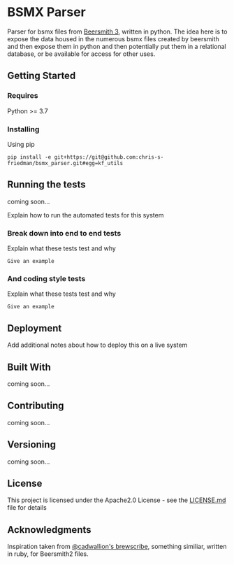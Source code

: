 # BSMX Parser

Parser for bsmx files from [Beersmith 3](http://beersmith.com/), written in python. The idea here is to expose the data housed in the numerous bsmx files created by beersmith and then expose them in python and then potentially put them in a relational database, or be available for access for other uses.

## Getting Started

### Requires

Python >= 3.7

### Installing

Using pip

`pip install -e git+https://git@github.com:chris-s-friedman/bsmx_parser.git#egg=kf_utils`

## Running the tests

coming soon...

Explain how to run the automated tests for this system

### Break down into end to end tests

Explain what these tests test and why

```
Give an example
```

### And coding style tests

Explain what these tests test and why

```
Give an example
```

## Deployment

Add additional notes about how to deploy this on a live system

## Built With

coming soon...

## Contributing

coming soon...

## Versioning

coming soon...

## License

This project is licensed under the Apache2.0 License - see the [LICENSE.md](LICENSE) file for details

## Acknowledgments

Inspiration taken from [@cadwallion's brewscribe](https://github.com/cadwallion/brewscribe), something similiar, written in ruby, for Beersmith2 files.
